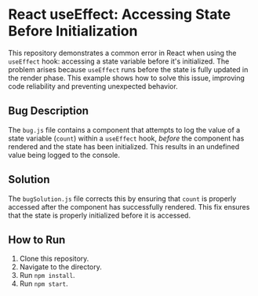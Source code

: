 # React useEffect: Accessing State Before Initialization

This repository demonstrates a common error in React when using the `useEffect` hook: accessing a state variable before it's initialized.  The problem arises because `useEffect` runs before the state is fully updated in the render phase. This example shows how to solve this issue, improving code reliability and preventing unexpected behavior.

## Bug Description
The `bug.js` file contains a component that attempts to log the value of a state variable (`count`) within a `useEffect` hook, *before* the component has rendered and the state has been initialized. This results in an undefined value being logged to the console.

## Solution
The `bugSolution.js` file corrects this by ensuring that `count` is properly accessed after the component has successfully rendered. This fix ensures that the state is properly initialized before it is accessed.

## How to Run
1. Clone this repository.
2. Navigate to the directory.
3. Run `npm install`.
4. Run `npm start`.
